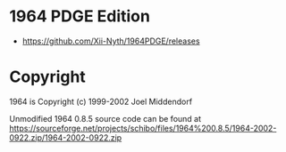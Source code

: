 # 1964 PDGE Edition

* https://github.com/Xii-Nyth/1964PDGE/releases


# Copyright
1964 is Copyright (c) 1999-2002 Joel Middendorf

Unmodified 1964 0.8.5 source code can be found at https://sourceforge.net/projects/schibo/files/1964%200.8.5/1964-2002-0922.zip/1964-2002-0922.zip
